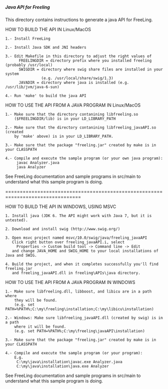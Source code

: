 
  ##### Java API for Freeling  ######

  This directory contains instructions to generate a java API for FreeLing.

  HOW TO BUILD THE API IN Linux/MacOS

    1.- Install FreeLing 

    2.- Install Java SDK and JNI headers

    3.- Edit Makefile in this directory to adjust the right values of
          FREELINGDIR = directory prefix where you installed freeling (probably /usr/local)
          SWIGDIR = directory where swig share files are installed in your system
                    (e.g. /usr/local/share/swig/1.3)
          JAVADIR = directory where java is installed (e.g. /usr/lib/jvm/java-6-sun)

    4.- Run 'make' to build the java API


  HOW TO USE THE API FROM A JAVA PROGRAM IN Linux/MacOS
 
    1.- Make sure that the directory contanining libfreeling.so
        ($FREELINGDIR/lib) is in your LD_LIBRARY_PATH

    2.- Make sure that the directory contanining libfreeling_javaAPI.so (created 
        by 'make' above) is in your LD_LIBRARY_PATH.

    3.- Make sure that the package "freeling.jar" created by make is in your CLASSPATH
 
    4.- Compile and execute the sample program (or your own java program): 
         javac Analyzer.java
         java Analyzer

   See FreeLing documentation and sample programs in src/main to
   understand what this sample program is doing.

  ================================================================================

  HOW TO BUILD THE API IN WINDOWS, USING MSVC

    1. Install java (JDK 6. The API might work with Java 7, but it is untested).

    2. Download and install swig (http://www.swig.org/)

    3. Open msvc project named msvc/10.0/swig/java/freeling_javaAPI
       Click right button over freeling_javaAPI.i, select
         Properties -> Custom build tool -> Command line -> Edit
       and change JAVA_HOME and SWIG_HOME to your local installations of Java and SWIG.

    4. Build the project, and when it completes successfully you'll find freeling.jar 
       and freeling_javaAPI.dll in freeling\APIs\java directory.


  HOW TO USE THE API FROM A JAVA PROGRAM IN WINDOWS
 
    1.- Make sure libfreeling.dll, libboost, and libicu are in a path where 
        they will be found.
        (e.g. set PATH=%PATH%;C:\my\freeling\installation;C:\my\libicu\installation)

    2.- Windows: Make sure libfreeling_javaAPI.dll (created by swig) is in a path 
        where it will be found.
        (e.g. set PATH=%PATH%;C:\my\freeling\javaAPI\installation)

    3.- Make sure that the package "freeling.jar" created by make is in your CLASSPATH
 
    4.- Compile and execute the sample program (or your program): 
        E.g.
         C:\my\java\installation\javac.exe Analyzer.java
         C:\my\java\installation\java.exe Analyzer

   See FreeLing documentation and sample programs in src/main to
   understand what this sample program is doing.

